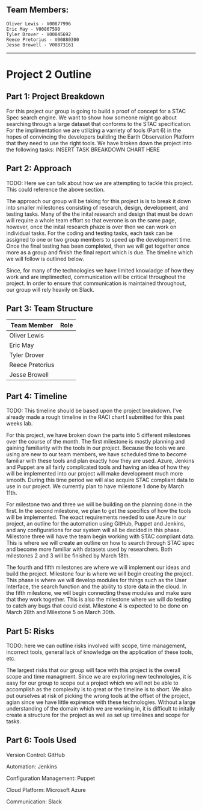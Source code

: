 ## Team Members:
```
Oliver Lewis - V00877996
Eric May - V00867590
Tyler Drover - V00845692
Reece Pretorius - V00880300
Jesse Browell - V00873161
```
___
# Project 2 Outline
## Part 1: Project Breakdown
For this project our group is going to build a proof of concept for a STAC Spec search engine. We want to show how someone might go about searching through a large dataset that conforms to the STAC specification. For the implimentation we are utilizing a varriety of tools (Part 6) in the hopes of convincing the developers building the Earth Observation Platform that they need to use the right tools. We have broken down the project into the following tasks:
INSERT TASK BREAKDOWN CHART HERE

## Part 2: Approach
TODO: Here we can talk about how we are attempting to tackle this project. This could reference the above section.

The approach our group will be taking for this project is is to break it down into smaller millestones consisting of research, design, development, and testing tasks. Many of the the inital research and design that must be down will require a whole team effort so that everone is on the same page, however, once the inital research phaze is over then we can work on individual tasks. For the coding and testing tasks, each task can be assigned to one or two group members to speed up the development time. Once the final testing has been completed, then we will get together once more as a group and finish the final report which is due. The timeline which we will follow is outlined below. 

Since, for many of the technologies we have limited knowladge of how they work and are implimedted, communication will be critical throughout the project. In order to ensure that communication is maintained throughout, our group will rely heavily on Slack.
 
## Part 3: Team Structure
 Team Member | Role
 --- | ---
 Oliver Lewis | 
 Eric May | 
 Tyler Drover | 
 Reece Pretorius | 
 Jesse Browell | 
 
## Part 4: Timeline
TODO: This timeline should be based upon the project breakdown. I've already made a rough timeline in the RACI chart I submitted for this past weeks lab. 

For this project, we have broken down the parts into 5 different milestones over the course of the month. The first milestone is mostly planning and gaining familiarity with the tools in our project. Because the tools we are using are new to our team members, we have scheduled time to become familiar with these tools and plan exactly how they are used. Azure, Jenkins and Puppet are all fairly complicated tools and having an idea of how they will be implemented into our project will make development much more smooth. During this time period we will also acquire STAC compliant data to use in our project. We currently plan to have milestone 1 done by March 11th. 

For milestone two and three we will be building on the planning done in the first. In the second milestone, we plan to get the specifics of how the tools will be implemented. The exact requirements needed to use Azure in our project, an outline for the automation using GitHub, Puppet and Jenkins, and any configurations for our system will all be decided in this phase. Milestone three will have the team begin working with STAC compliant data. This is where we will create an outline on how to search through STAC spec and become more familiar with datasets used by researchers. Both milestones 2 and 3 will be finished by March 18th.

The fourth and fifth milestones are where we will implement our ideas and build the project. Milestone four is where we will begin creating the project. This phase is where we will develop modules for things such as the User Interface, the search function and the ability to store data in the cloud. In the fifth milestone, we will begin connecting these modules and make sure that they work together. This is also the milestone where we will do testing to catch any bugs that could exist. Milestone 4 is expected to be done on March 28th and Milestone 5 on March 30th.

 
## Part 5: Risks
TODO: here we can outline risks involved with scope, time management, incorrect tools, general lack of knowledge on the application of these tools, etc. 

The largest risks that our group will face with this project is the overall scope and time managment. Since we are exploring new technologies, it is easy for our group to scope out a project which we will not be able to accomplish as the complexity is to great or the timeline is to short. We also put ourselves at risk of picking the wrong tools at the offset of the project, agian since we have little expirence with these technologies. Without a large understanding of the domain which we are working in, it is difficult to initally create a structure for the project as well as set up timelines and scope for tasks. 
 
## Part 6: Tools Used
Version Control: GitHub

Automation: Jenkins

Configuration Management: Puppet

Cloud Platform: Microsoft Azure

Communication: Slack
